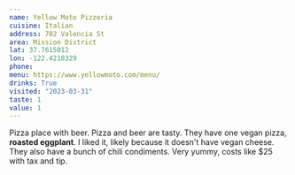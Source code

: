 ```yaml
---
name: Yellow Moto Pizzeria
cuisine: Italian
address: 702 Valencia St
area: Mission District
lat: 37.7615012
lon: -122.4218329
phone: 
menu: https://www.yellowmoto.com/menu/
drinks: True
visited: "2023-03-31"
taste: 1
value: 1
---
```


Pizza place with beer. Pizza and beer are tasty. They have one vegan pizza, **roasted eggplant**. I liked it, likely because it doesn't have vegan cheese. They also have a bunch of chili condiments. Very yummy, costs like $25 with tax and tip.

